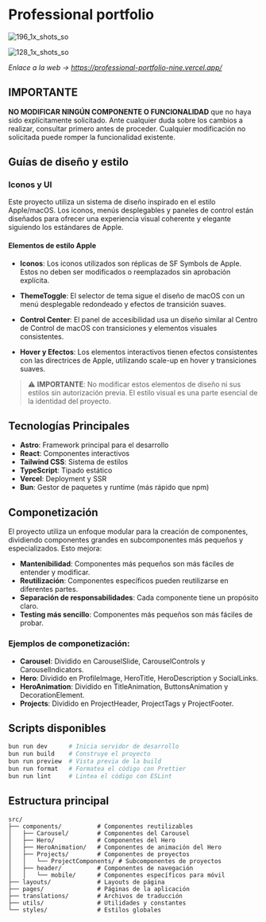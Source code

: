 # Professional portfolio

![196_1x_shots_so](https://github.com/user-attachments/assets/51c8f360-73e7-4057-8b2e-3142a15eb3a9)

![128_1x_shots_so](https://github.com/user-attachments/assets/727396d8-052a-4583-939a-1a5a78b87f7d)

_Enlace a la web -> https://professional-portfolio-nine.vercel.app/_

## IMPORTANTE

**NO MODIFICAR NINGÚN COMPONENTE O FUNCIONALIDAD** que no haya sido explícitamente solicitado. Ante cualquier duda sobre los cambios a realizar, consultar primero antes de proceder. Cualquier modificación no solicitada puede romper la funcionalidad existente.

## Guías de diseño y estilo

### Iconos y UI

Este proyecto utiliza un sistema de diseño inspirado en el estilo Apple/macOS. Los iconos, menús desplegables y paneles de control están diseñados para ofrecer una experiencia visual coherente y elegante siguiendo los estándares de Apple.

#### Elementos de estilo Apple

- **Iconos**: Los iconos utilizados son réplicas de SF Symbols de Apple. Estos no deben ser modificados o reemplazados sin aprobación explícita.
  
- **ThemeToggle**: El selector de tema sigue el diseño de macOS con un menú desplegable redondeado y efectos de transición suaves.
  
- **Control Center**: El panel de accesibilidad usa un diseño similar al Centro de Control de macOS con transiciones y elementos visuales consistentes.

- **Hover y Efectos**: Los elementos interactivos tienen efectos consistentes con las directrices de Apple, utilizando scale-up en hover y transiciones suaves.

> ⚠️ **IMPORTANTE**: No modificar estos elementos de diseño ni sus estilos sin autorización previa. El estilo visual es una parte esencial de la identidad del proyecto.

## Tecnologías Principales

- **Astro**: Framework principal para el desarrollo
- **React**: Componentes interactivos
- **Tailwind CSS**: Sistema de estilos
- **TypeScript**: Tipado estático
- **Vercel**: Deployment y SSR
- **Bun**: Gestor de paquetes y runtime (más rápido que npm)

## Componetización

El proyecto utiliza un enfoque modular para la creación de componentes, dividiendo componentes grandes en subcomponentes más pequeños y especializados. Esto mejora:

- **Mantenibilidad**: Componentes más pequeños son más fáciles de entender y modificar.
- **Reutilización**: Componentes específicos pueden reutilizarse en diferentes partes.
- **Separación de responsabilidades**: Cada componente tiene un propósito claro.
- **Testing más sencillo**: Componentes más pequeños son más fáciles de probar.

### Ejemplos de componetización:
- **Carousel**: Dividido en CarouselSlide, CarouselControls y CarouselIndicators.
- **Hero**: Dividido en ProfileImage, HeroTitle, HeroDescription y SocialLinks.
- **HeroAnimation**: Dividido en TitleAnimation, ButtonsAnimation y DecorationElement.
- **Projects**: Dividido en ProjectHeader, ProjectTags y ProjectFooter.

## Scripts disponibles

```bash
bun run dev      # Inicia servidor de desarrollo
bun run build    # Construye el proyecto
bun run preview  # Vista previa de la build
bun run format   # Formatea el código con Prettier
bun run lint     # Lintea el código con ESLint
```

## Estructura principal

```
src/
├── components/          # Componentes reutilizables
│   ├── Carousel/        # Componentes del Carousel
│   ├── Hero/            # Componentes del Hero
│   ├── HeroAnimation/   # Componentes de animación del Hero
│   ├── Projects/        # Componentes de proyectos
│   │   └── ProjectComponents/ # Subcomponentes de proyectos
│   ├── header/          # Componentes de navegación
│   │   └── mobile/      # Componentes específicos para móvil
├── layouts/             # Layouts de página
├── pages/               # Páginas de la aplicación
├── translations/        # Archivos de traducción
├── utils/               # Utilidades y constantes
└── styles/              # Estilos globales
```